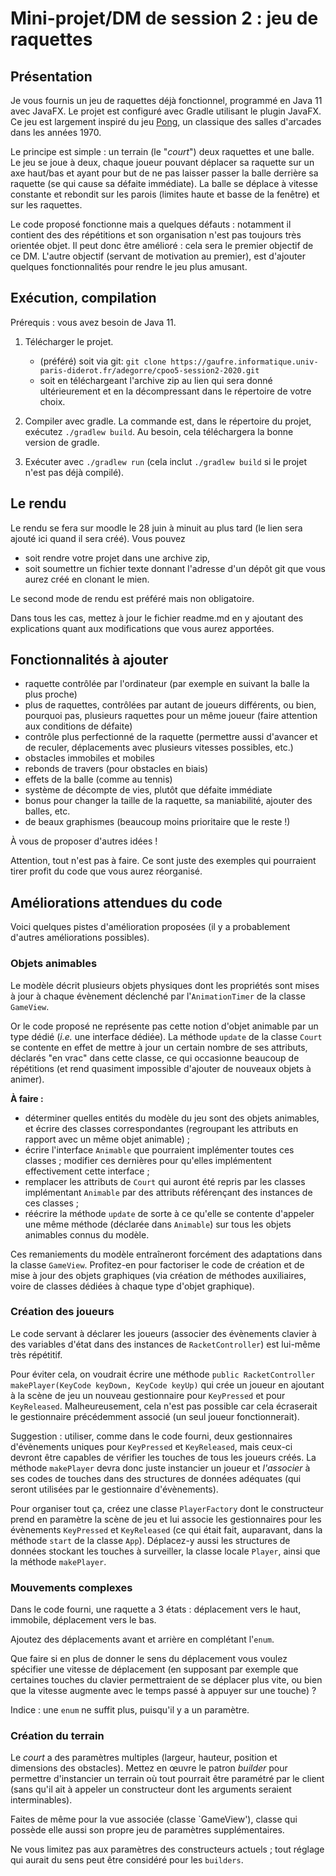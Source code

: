# Mini-projet/DM de session 2 : jeu de raquettes

## Présentation

Je vous fournis un jeu de raquettes déjà fonctionnel, programmé en Java 11 avec JavaFX. Le projet est configuré avec Gradle utilisant le plugin JavaFX. Ce jeu est largement inspiré du jeu [Pong](https://fr.wikipedia.org/wiki/Pong), un classique des salles d'arcades dans les années 1970.

Le principe est simple : un terrain (le "*court*") deux raquettes et une balle. Le jeu se joue à deux, chaque joueur pouvant déplacer sa raquette sur un axe haut/bas et ayant pour but de ne pas laisser passer la balle derrière sa raquette (se qui cause sa défaite immédiate). La balle se déplace à vitesse constante et rebondit sur les parois (limites haute et basse de la fenêtre) et sur les raquettes.

Le code proposé fonctionne mais a quelques défauts : notamment il contient des des répétitions et son organisation n'est pas toujours très orientée objet. Il peut donc être amélioré : cela sera le premier objectif de ce DM. L'autre objectif (servant de motivation au premier), est d'ajouter quelques fonctionnalités pour rendre le jeu plus amusant.

## Exécution, compilation

Prérequis : vous avez besoin de Java 11.

1. Télécharger le projet.
    - (préféré) soit via git: `git clone https://gaufre.informatique.univ-paris-diderot.fr/adegorre/cpoo5-session2-2020.git`
    - soit en téléchargeant l'archive zip au lien qui sera donné ultérieurement et en la décompressant dans le répertoire de votre choix. 

2. Compiler avec gradle. La commande est, dans le répertoire du projet, exécutez `./gradlew build`. Au besoin, cela téléchargera la bonne version de gradle.

3. Exécuter avec `./gradlew run` (cela inclut `./gradlew build` si le projet n'est pas déjà compilé).

## Le rendu

Le rendu se fera sur moodle le 28 juin à minuit au plus tard (le lien sera ajouté ici quand il sera créé). Vous pouvez
 
 - soit rendre votre projet dans une archive zip, 
 - soit soumettre un fichier texte donnant l'adresse d'un dépôt git que vous aurez créé en clonant le mien.
 
 Le second mode de rendu est préféré mais non obligatoire.
 
 Dans tous les cas, mettez à jour le fichier readme.md en y ajoutant des explications quant aux modifications que vous aurez apportées.

## Fonctionnalités à ajouter

- raquette contrôlée par l'ordinateur (par exemple en suivant la balle la plus proche)
- plus de raquettes, contrôlées par autant de joueurs différents, ou bien, pourquoi pas, plusieurs raquettes pour un même joueur (faire attention aux conditions de défaite) 
- contrôle plus perfectionné de la raquette (permettre aussi d'avancer et de reculer, déplacements avec plusieurs vitesses possibles, etc.)
- obstacles immobiles et mobiles
- rebonds de travers (pour obstacles en biais)
- effets de la balle (comme au tennis)
- système de décompte de vies, plutôt que défaite immédiate
- bonus pour changer la taille de la raquette, sa maniabilité, ajouter des balles, etc.
- de beaux graphismes (beaucoup moins prioritaire que le reste !)

À vous de proposer d'autres idées !

Attention, tout n'est pas à faire. Ce sont juste des exemples qui pourraient tirer profit du code que vous aurez réorganisé.

## Améliorations attendues du code

Voici quelques pistes d'amélioration proposées (il y a probablement d'autres améliorations possibles).

### Objets animables

Le modèle décrit plusieurs objets physiques dont les propriétés sont mises à jour à chaque évènement déclenché par l'`AnimationTimer` de la classe `GameView`.

Or le code proposé ne représente pas cette notion d'objet animable par un type dédié (*i.e.* une interface dédiée). La méthode `update` de la classe `Court` se contente en effet de mettre à jour un certain nombre de ses attributs, déclarés "en vrac" dans cette classe, ce qui occasionne beaucoup de répétitions (et rend quasiment impossible d'ajouter de nouveaux objets à animer).

**À faire :**

- déterminer quelles entités du modèle du jeu sont des objets animables, et écrire des classes correspondantes (regroupant les attributs en rapport avec un même objet animable) ;
- écrire l'interface `Animable` que pourraient implémenter toutes ces classes ; modifier ces dernières pour qu'elles implémentent effectivement cette interface ;
- remplacer les attributs de `Court` qui auront été repris par les classes implémentant `Animable` par des attributs référençant des instances de ces classes ;
- réécrire la méthode `update` de sorte à ce qu'elle se contente d'appeler une même méthode (déclarée dans `Animable`) sur tous les objets animables connus du modèle.

Ces remaniements du modèle entraîneront forcément des adaptations dans la classe `GameView`. Profitez-en pour factoriser le code de création et de mise à jour des objets graphiques (via création de méthodes auxiliaires, voire de classes dédiées à chaque type d'objet graphique).

### Création des joueurs

Le code servant à déclarer les joueurs (associer des évènements clavier à des variables d'état dans des instances de `RacketController`) est lui-même très répétitif.

Pour éviter cela, on voudrait écrire une méthode `public RacketController makePlayer(KeyCode keyDown, KeyCode keyUp)` qui crée un joueur en ajoutant à la scène de jeu un nouveau gestionnaire pour `KeyPressed` et pour `KeyReleased`. Malheureusement, cela n'est pas possible car cela écraserait le gestionnaire précédemment associé (un seul joueur fonctionnerait).

Suggestion : utiliser, comme dans le code fourni, deux gestionnaires d'évènements uniques pour `KeyPressed` et `KeyReleased`, mais ceux-ci devront être capables de vérifier les touches de tous les joueurs créés. La méthode `makePlayer` devra donc juste instancier un joueur et *l'associer* à ses codes de touches dans des structures de données adéquates (qui seront utilisées par le gestionnaire d'évènements).

Pour organiser tout ça, créez une classe `PlayerFactory` dont le constructeur prend en paramètre la scène de jeu et lui associe les gestionnaires pour les évènements `KeyPressed` et `KeyReleased` (ce qui était fait, auparavant, dans la méthode `start` de la classe `App`). Déplacez-y aussi les structures de données stockant les touches à surveiller, la classe locale `Player`, ainsi que la méthode `makePlayer`.

### Mouvements complexes

Dans le code fourni, une raquette a 3 états : déplacement vers le haut, immobile, déplacement vers le bas.

Ajoutez des déplacements avant et arrière en complétant l'`enum`.

Que faire si en plus de donner le sens du déplacement vous voulez spécifier une vitesse de déplacement (en supposant par exemple que certaines touches du clavier permettraient de se déplacer plus vite, ou bien que la vitesse augmente avec le temps passé à appuyer sur une touche) ?

Indice : une `enum` ne suffit plus, puisqu'il y a un paramètre.

### Création du terrain

Le *court* a des paramètres multiples (largeur, hauteur, position et dimensions des obstacles).
Mettez en œuvre le patron *builder* pour permettre d'instancier un terrain où tout pourrait être paramétré par le client (sans qu'il ait à appeler un constructeur dont les arguments seraient interminables).

Faites de même pour la vue associée (classe `GameView'), classe qui possède elle aussi son propre jeu de paramètres supplémentaires.

Ne vous limitez pas aux paramètres des constructeurs actuels ; tout réglage qui aurait du sens peut être considéré pour les `builders`.

